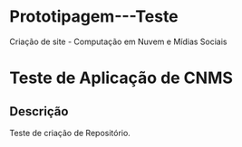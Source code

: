 # Prototipagem---Teste
Criação de site - Computação em Nuvem e Mídias Sociais

# Teste de Aplicação de CNMS

## Descrição 

Teste de criação de Repositório.
